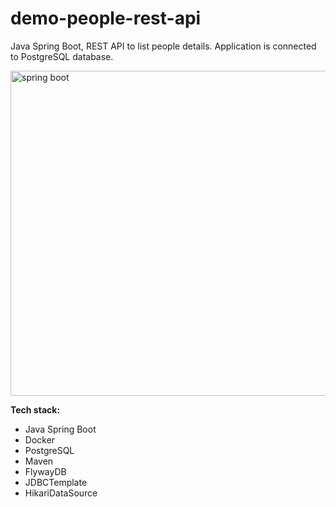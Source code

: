 # demo-people-rest-api
Java Spring Boot, REST API to list people details. Application is connected to PostgreSQL database. 

<img src="https://i.imgur.com/Id9o5iJ.jpg" alt="spring boot" width="600" height="520" />

**Tech stack:** 

- Java Spring Boot 
- Docker 
- PostgreSQL 
- Maven 
- FlywayDB 
- JDBCTemplate 
- HikariDataSource
